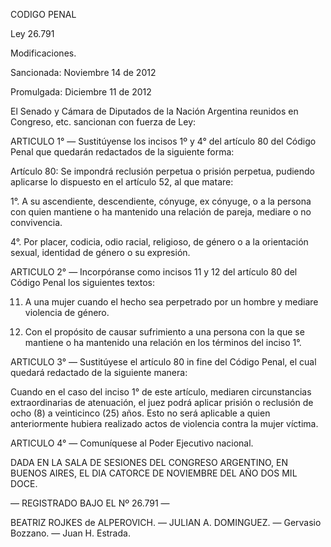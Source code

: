 CODIGO PENAL

Ley 26.791

Modificaciones.

Sancionada: Noviembre 14 de 2012

Promulgada: Diciembre 11 de 2012

El Senado y Cámara de Diputados de la Nación Argentina reunidos en Congreso, etc. sancionan con fuerza de Ley:

ARTICULO 1° — Sustitúyense los incisos 1º y 4° del artículo 80 del Código Penal que quedarán redactados de la siguiente forma:

Artículo 80: Se impondrá reclusión perpetua o prisión perpetua, pudiendo aplicarse lo dispuesto en el artículo 52, al que matare:

1°. A su ascendiente, descendiente, cónyuge, ex cónyuge, o a la persona con quien mantiene o ha mantenido una relación de pareja, mediare o no convivencia.

4°. Por placer, codicia, odio racial, religioso, de género o a la orientación sexual, identidad de género o su expresión.

ARTICULO 2° — Incorpóranse como incisos 11 y 12 del artículo 80 del Código Penal los siguientes textos:

11. A una mujer cuando el hecho sea perpetrado por un hombre y mediare violencia de género.

12. Con el propósito de causar sufrimiento a una persona con la que se mantiene o ha mantenido una relación en los términos del inciso 1°.

ARTICULO 3° — Sustitúyese el artículo 80 in fine del Código Penal, el cual quedará redactado de la siguiente manera:

Cuando en el caso del inciso 1° de este artículo, mediaren circunstancias extraordinarias de atenuación, el juez podrá aplicar prisión o reclusión de ocho (8) a veinticinco (25) años. Esto no será aplicable a quien anteriormente hubiera realizado actos de violencia contra la mujer víctima.

ARTICULO 4° — Comuníquese al Poder Ejecutivo nacional.

DADA EN LA SALA DE SESIONES DEL CONGRESO ARGENTINO, EN BUENOS AIRES, EL DIA CATORCE DE NOVIEMBRE DEL AÑO DOS MIL DOCE.

— REGISTRADO BAJO EL Nº 26.791 —

BEATRIZ ROJKES de ALPEROVICH. — JULIAN A. DOMINGUEZ. — Gervasio Bozzano. — Juan H. Estrada.